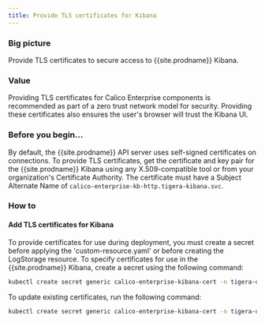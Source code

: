 ```yaml
---
title: Provide TLS certificates for Kibana
---
```


### Big picture

Provide TLS certificates to secure access to {{site.prodname}} Kibana.

### Value

Providing TLS certificates for Calico Enterprise components is recommended as part of a zero trust network model for security.
Providing these certificates also ensures the user's browser will trust the Kibana UI.

### Before you begin...

By default, the {{site.prodname}} API server uses self-signed certificates on connections. To provide TLS certificates,
get the certificate and key pair for the {{site.prodname}} Kibana using any X.509-compatible tool or from your organization's 
Certificate Authority. The certificate must have a Subject Alternate Name of `calico-enterprise-kb-http.tigera-kibana.svc`.

### How to

#### Add TLS certificates for Kibana


To provide certificates for use during deployment, you must create a secret before applying the 'custom-resource.yaml' or 
before creating the LogStorage resource. To specify certificates for use in the {{site.prodname}} Kibana, create a secret 
using the following command:

```bash
kubectl create secret generic calico-enterprise-kibana-cert -n tigera-operator --from-file=tls.crt=</path/to/certificate-file> --from-file=tls.key=</path/to/key-file>
```

To update existing certificates, run the following command:

```bash
kubectl create secret generic calico-enterprise-kibana-cert -n tigera-operator --from-file=tls.crt=</path/to/certificate-file> --from-file=tls.key=</path/to/key-file> --dry-run -o yaml --save-config | kubectl replace -f -
```

